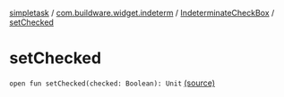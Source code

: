 [simpletask](../../index.md) / [com.buildware.widget.indeterm](../index.md) / [IndeterminateCheckBox](index.md) / [setChecked](.)

# setChecked

`open fun setChecked(checked: Boolean): Unit` [(source)](https://github.com/mpcjanssen/simpletask-android/blob/master/src/main/java/com/buildware/widget/indeterm/IndeterminateCheckBox.java#L94)